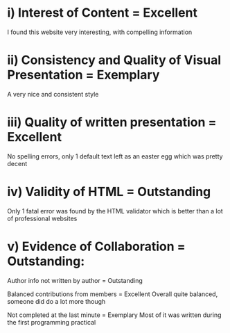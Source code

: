 i) Interest of Content = Excellent
===
I found this website very interesting, with compelling information

ii) Consistency and Quality of Visual Presentation = Exemplary
===
A very nice and consistent style

iii) Quality of written presentation = Excellent
===
No spelling errors, only 1 default text left as an easter egg which was pretty decent

iv) Validity of HTML = Outstanding
===
Only 1 fatal error was found by the HTML validator which is better than a lot of professional websites

v) Evidence of Collaboration = Outstanding:
===
   Author info not written by author = Outstanding
    
   Balanced contributions from members = Excellent
    Overall quite balanced, someone did do a lot more though
        
   Not completed at the last minute = Exemplary
    Most of it was written during the first programming practical
